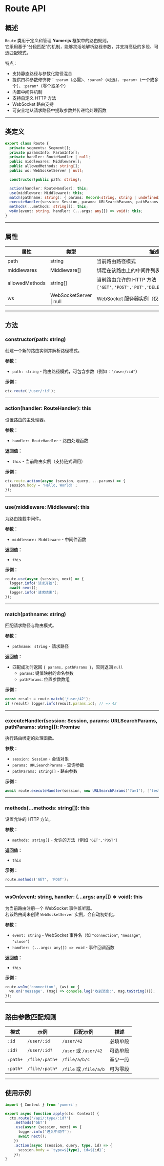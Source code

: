 # Route API

## 概述
`Route` 类用于定义和管理 **Yumerijs** 框架中的路由规则。  
它采用基于“分段匹配”的机制，能够灵活地解析路径参数，并支持高级的多段、可选匹配模式。  

特点：
- 支持静态路径与参数化路径混合
- 提供四种参数修饰符：`:param`（必需）、`:param?`（可选）、`:param+`（一个或多个）、`:param*`（零个或多个）
- 内置中间件机制
- 支持自定义 HTTP 方法
- WebSocket 路由支持
- 可安全地从请求路径中提取参数并传递给处理函数

---

## 类定义
```ts
export class Route {
  private segments: Segment[];
  private paramsInfo: ParamInfo[];
  private handler: RouteHandler | null;
  public middlewares: Middleware[];
  public allowedMethods: string[];
  public ws: WebSocketServer | null;

  constructor(public path: string);

  action(handler: RouteHandler): this;
  use(middleware: Middleware): this;
  match(pathname: string): { params: Record<string, string | undefined>; pathParams: string[] } | null;
  executeHandler(session: Session, params: URLSearchParams, pathParams: string[]): Promise<void>;
  methods(...methods: string[]): this;
  wsOn(event: string, handler: (...args: any[]) => void): this;
}
```

---

## 属性

| 属性 | 类型 | 描述 |
|------|------|------|
| path | string | 当前路由路径模式 |
| middlewares | Middleware[] | 绑定在该路由上的中间件列表 |
| allowedMethods | string[] | 当前路由允许的 HTTP 方法（默认：`['GET','POST','PUT','DELETE','PATCH','HEAD']`） |
| ws | WebSocketServer \| null | WebSocket 服务器实例（仅在调用 `wsOn()` 后创建） |

---

## 方法

### constructor(path: string)
创建一个新的路由实例并解析路径模式。

**参数：**
- `path: string` - 路由路径模式，可包含参数（例如：`"/user/:id"`）

**示例：**
```ts
ctx.route('/user/:id');
```

---

### action(handler: RouteHandler): this
设置路由的主处理器。

**参数：**
- `handler: RouteHandler` - 路由处理函数

**返回值：**
- `this` - 当前路由实例（支持链式调用）

**示例：**
```ts
ctx.route.action(async (session, query, ...params) => {
  session.body = 'Hello, World!';
});
```

---

### use(middleware: Middleware): this
为路由挂载中间件。

**参数：**
- `middleware: Middleware` - 中间件函数

**返回值：**
- `this`

**示例：**
```ts
route.use(async (session, next) => {
  logger.info('请求开始');
  await next();
  logger.info('请求结束');
});
```

---

### match(pathname: string)
匹配请求路径与路由模式。

**参数：**
- `pathname: string` - 请求路径

**返回值：**
- 匹配成功时返回 `{ params, pathParams }`，否则返回 `null`  
  - `params`: 键值映射的命名参数  
  - `pathParams`: 位置参数数组

**示例：**
```ts
const result = route.match('/user/42');
if (result) logger.info(result.params.id); // => 42
```

---

### executeHandler(session: Session, params: URLSearchParams, pathParams: string[]): Promise<void>
执行路由绑定的处理函数。

**参数：**
- `session: Session` - 会话对象  
- `params: URLSearchParams` - 查询参数  
- `pathParams: string[]` - 路由参数

**示例：**
```ts
await route.executeHandler(session, new URLSearchParams('?a=1'), ['test']);
```

---

### methods(...methods: string[]): this
设置允许的 HTTP 方法。

**参数：**
- `methods: string[]` - 允许的方法（例如 `'GET','POST'`）

**返回值：**
- `this`

**示例：**
```ts
route.methods('GET', 'POST');
```

---

### wsOn(event: string, handler: (...args: any[]) => void): this
为当前路由注册一个 WebSocket 事件监听器。  
若该路由尚未创建 `WebSocketServer` 实例，会自动初始化。

**参数：**
- `event: string` - WebSocket 事件名（如 `"connection"`, `"message"`, `"close"`）
- `handler: (...args: any[]) => void` - 事件回调函数

**返回值：**
- `this`

**示例：**
```ts
route.wsOn('connection', (ws) => {
  ws.on('message', (msg) => console.log('收到消息:', msg.toString()));
});
```

---

## 路由参数匹配规则

| 模式 | 示例 | 匹配示例 | 描述 |
|------|------|-----------|------|
| `:id` | `/user/:id` | `/user/42` | 必填单段 |
| `:id?` | `/user/:id?` | `/user` 或 `/user/42` | 可选单段 |
| `:path+` | `/file/:path+` | `/file/a/b/c` | 至少一段 |
| `:path*` | `/file/:path*` | `/file` 或 `/file/a/b` | 可为零段 |

---

## 使用示例
```ts
import { Context } from 'yumeri';

export async function apply(ctx: Context) {
  ctx.route('/api/:type/:id?')
    .methods('GET')
    .use(async (session, next) => {
      logger.info('进入中间件');
      await next();
    })
    .action(async (session, query, type, id) => {
      session.body = `type=${type}, id=${id}`;
    });
}
```